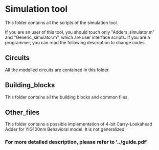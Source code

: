 # Simulation tool

This folder contains all the scripts of the simulation tool. 

If you are an user of this tool, you should touch only "Adders_simulator.m" and "Generic_simulator.m", which are user interface scripts. If you are a programmer, you can read the following description to change codes.

## Circuits
All the modelled circuits are contained in this folder.


## Building_blocks
This folder contains all the building blocks and common files.


## Other_files
This folder contains a possible implementation of 4-bit Carry-Lookahead Adder for YIG100nm Behavioral model. It is not generalized.


### For more detailed description, please refer to '../guide.pdf'
